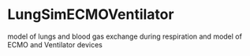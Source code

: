 # LungSimECMOVentilator
model of lungs and blood gas exchange during respiration and model of ECMO and Ventilator devices
